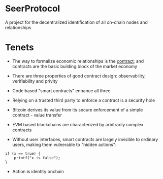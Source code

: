 # SeerProtocol

A project for the decentralized identification of all on-chain nodes and relationships

# Tenets

- The way to formalize economic relationships is the [contract](https://nakamotoinstitute.org/library/formalizing-securing-relationships), and contracts are the basic building block of the market economy

- There are three properties of good contract design: observability, verifiability and privity

- Code based "smart contracts" enhance all three

- Relying on a trusted third party to enforce a contract is a security hole

- Bitcoin derives its value from its secure enforcement of a simple contract - value transfer

- EVM based blockchains are characterized by arbitrarily complex contracts

- Without user interfaces, smart contracts are largely invisible to ordinary users, making them vulnerable to "hidden actions":

```
if (x == true) {
    printf("x is false");
}
```

- Action is identity onchain
